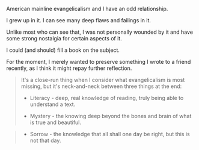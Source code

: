 American mainline evangelicalism and I have an odd relationship.

I grew up in it. I can see many deep flaws and failings in it.

Unlike most who can see that, I was not personally wounded by it and have some
strong nostalgia for certain aspects of it.

I could (and should) fill a book on the subject.

For the moment, I merely wanted to preserve something I wrote to a friend
recently, as I think it might repay further reflection.

> It's a close-run thing when I consider what evangelicalism is most missing,
> but it's neck-and-neck between three things at the end:
>
> * Literacy - deep, real knowledge of reading, truly being able to understand a
>   text.
>
> * Mystery - the knowing deep beyond the bones and brain of what is true and
>   beautiful.

> * Sorrow - the knowledge that all shall one day be right, but this is not
>   that day.
